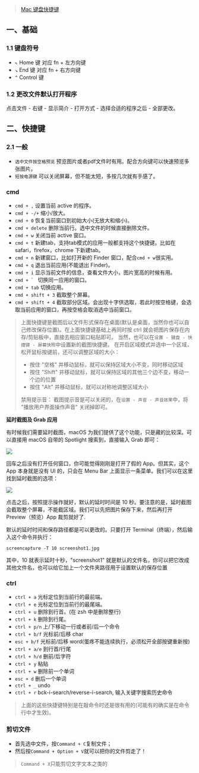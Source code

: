 > [Mac 键盘快捷键](https://support.apple.com/zh-cn/HT201236)

## 一、基础

### 1.1 键盘符号

* `↖︎` Home 键 对应 fn + 左方向键
* `↘︎` End 键  对应 fn + 右方向键
* `^`  Control 键

### 1.2 更改文件默认打开程序

点击文件 - 右键 - 显示简介 - 打开方式 - 选择合适的程序之后 - 全部更改。

## 二、快捷键

### 2.1 一般

- `选中文件按空格预览` 预览图片或者pdf文件时有用。配合方向键可以快速预览多张图片。
- `短按电源键` 可以关闭屏幕，但不能太短，多按几次就有手感了。

### cmd

- `cmd + ,` 设置当前 active 的程序。
- `cmd + -/+` 缩小/放大。
- `cmd + 0` 恢复当前窗口到初始大小(无放大和缩小)。
- `cmd + delete` 删除当前行。选中文件的时候直接删除文件。
- `cmd + w` 关闭当前 active 窗口。
- `cmd + t` 新建tab，支持tab模式的应用一般都支持这个快捷键。比如在 safari，firefox，chrome 下新建tab。
- `cmd + n` 新建窗口，比如打开新的 Finder 窗口，配合`cmd + w`很实用。
- `cmd + q` 退出当前应用(不能退出 Finder)。
- `cmd + i` 显示当前文件的信息，查看文件大小，图片宽高的时候有用。
- ``cmd + ` `` 切换同一应用的窗口。
- `cmd + tab` 切换应用。
- `cmd + shift + 3` 截取整个屏幕。
- `cmd + shift + 4` 截取部分区域。会出现十字供选取，若此时按空格键，会选取当前应用的窗口，再按空格会取消选中当前窗口。

> 上面快捷键是截图后以文件形式保存在桌面(默认是桌面，当然你也可以自己修改保存位置)。在上面快捷键基础上再同时按 ctrl 就会把图片保存在内存/剪贴板中，直接去相应窗口粘贴即可。
> 当然，也可以在`设置 - 键盘 - 快捷键 - 屏幕快照`中设置新的截图快捷键。
> 在开启区域模式并选中一个区域，松开鼠标按键前，还可以调整区域的大小：
> 
>   * 按住 "空格" 并移动鼠标，就可以保持区域大小不变，同时移动区域
>   * 按住 "Shift" 并移动鼠标，就可以保持区域的其他三个边不变，移动一个边的位置
>   * 按住 "Alt" 并移动鼠标，就可以对称地调整区域大小
> 
> 禁用提示音：
> 截图提示音是可以关闭的，在`设置 - 声音 - 声音效果`中，将 "播放用户界面操作声音" 关闭掉即可。

  
**延时截图及 Grab 应用**

有时候我们需要延时截图，macOS 为我们提供了这个功能，只是藏的比较深。可以直接用 macOS 自带的 Spotlight 搜索到，直接输入 Grab 即可：

![](http://cnd.qiniu.lin07ux.cn/markdown/1487773429516.png)

回车之后没有打开任何窗口，你可能觉得刚刚是打开了假的 App。但其实，这个 App 本身就是没有 UI 的，只会在 Menu Bar 上面显示一条菜单。我们可以在这里找到延时截图的选项：

![](http://cnd.qiniu.lin07ux.cn/markdown/1487773476125.png)

点击之后，按照提示操作就好，默认的延时时间是 10 秒。要注意的是，延时截图会截取整个屏幕，不能截区域。我们可以先把图片保存下来，然后再打开 Preview（预览）App 裁剪就好了.

默认的延时时间和保存路径都是可以更改的。只要打开 Terminal（终端），然后输入这个命令并执行：

```shell
screencapture -T 10 screenshot1.jpg
```

其中，10 就表示延时十秒，"screenshot1" 就是默认的文件名，你可以把它改成其他文件名，也可以给它加上一个文件夹路径用于设置默认的保存位置


### ctrl

- `ctrl + a` 光标定位到当前行的最前端。
- `ctrl + e` 光标定位到当前行的最尾端。
- `ctrl + u` 删除到行首。(在 zsh 中是删除整行)
- `ctrl + k` 删除到行尾。
- `ctrl + p/n` 上/下移动一行或者前/后一个命令
- `ctrl + b/f` 光标前/后移 char
- `esc + b/f` 光标前/后移 word(蛋疼不能连续执行，必须松开全部按键重新按)
- `ctrl + a/e` 到行首/行尾
- `ctrl + h/d` 删前/后字符
- `ctrl + y` 粘贴
- `ctrl + w` 删除前一个单词
- `esc + d` 删后一个单词
- `ctrl + _` undo
- `ctrl + r` bck-i-search/reverse-i-search, 输入关键字搜索历史命令

> 上面的这些快捷键特别是在敲命令时还是很有用的(可能有的确实是在命令行中才生效)。

### 剪切文件

- 首先选中文件，按`Command + C`复制文件；
- 然后按`Command + Option + V`就可以把你的文件剪走了！

> `Command + X`只能剪切文字文本之类的


